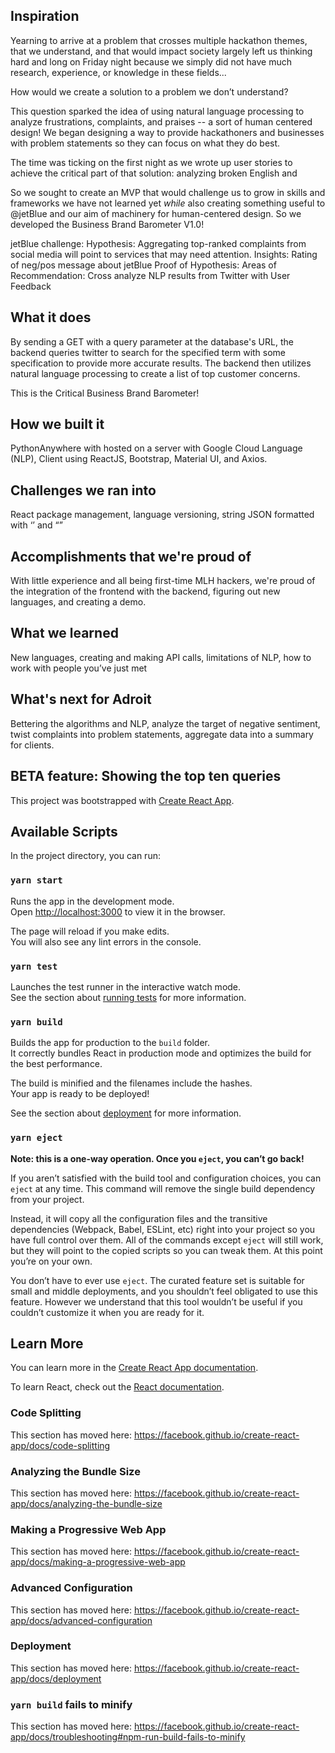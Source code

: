 ## Inspiration
Yearning to arrive at a problem that crosses multiple hackathon themes, that we understand, and that would impact society largely left us thinking hard and long on Friday night because we simply did not have much research, experience, or knowledge in these fields...

How would we create a solution to a problem we don’t understand?

This question sparked the idea of using natural language processing to analyze frustrations, complaints, and praises -- a sort of human centered design!
We began designing a way to provide hackathoners and businesses with problem statements so they can focus on what they do best.

The time was ticking on the first night as we wrote up user stories to achieve the critical part of that solution: analyzing broken English and

So we sought to create an MVP that would challenge us to grow in skills and frameworks we have not learned yet _while_ also creating something useful to @jetBlue and our aim of machinery for human-centered design. So we developed the Business Brand Barometer V1.0!

jetBlue challenge:
Hypothesis: Aggregating top-ranked complaints from social media will point to services that may need attention.
Insights: Rating of neg/pos message about jetBlue
Proof of Hypothesis:
Areas of Recommendation: Cross analyze NLP results from Twitter with User Feedback

## What it does
By sending a GET with a query parameter at the database's URL, the backend queries twitter to search for the specified term with some specification to provide more accurate results. The backend then utilizes natural language processing to create a list of top customer concerns.

This is the Critical Business Brand Barometer!

## How we built it
PythonAnywhere with hosted on a server with Google Cloud Language (NLP), Client using ReactJS, Bootstrap, Material UI, and Axios.

## Challenges we ran into
React package management, language versioning, string JSON formatted with ‘’ and “”

## Accomplishments that we're proud of
With little experience and all being first-time MLH hackers, we're proud of
the integration of the frontend with the backend, figuring out new languages, and creating a demo.

## What we learned
New languages, creating and making API calls, limitations of NLP, how to work with people you’ve just met

## What's next for Adroit
Bettering the algorithms and NLP, analyze the target of negative sentiment, twist complaints into problem statements, aggregate data into a summary for clients.

BETA feature: Showing the top ten queries
--------------------------------------------------------------------------------------------------------------------------------------
This project was bootstrapped with [Create React App](https://github.com/facebook/create-react-app).

## Available Scripts

In the project directory, you can run:

### `yarn start`

Runs the app in the development mode.<br />
Open [http://localhost:3000](http://localhost:3000) to view it in the browser.

The page will reload if you make edits.<br />
You will also see any lint errors in the console.

### `yarn test`

Launches the test runner in the interactive watch mode.<br />
See the section about [running tests](https://facebook.github.io/create-react-app/docs/running-tests) for more information.

### `yarn build`

Builds the app for production to the `build` folder.<br />
It correctly bundles React in production mode and optimizes the build for the best performance.

The build is minified and the filenames include the hashes.<br />
Your app is ready to be deployed!

See the section about [deployment](https://facebook.github.io/create-react-app/docs/deployment) for more information.

### `yarn eject`

**Note: this is a one-way operation. Once you `eject`, you can’t go back!**

If you aren’t satisfied with the build tool and configuration choices, you can `eject` at any time. This command will remove the single build dependency from your project.

Instead, it will copy all the configuration files and the transitive dependencies (Webpack, Babel, ESLint, etc) right into your project so you have full control over them. All of the commands except `eject` will still work, but they will point to the copied scripts so you can tweak them. At this point you’re on your own.

You don’t have to ever use `eject`. The curated feature set is suitable for small and middle deployments, and you shouldn’t feel obligated to use this feature. However we understand that this tool wouldn’t be useful if you couldn’t customize it when you are ready for it.

## Learn More

You can learn more in the [Create React App documentation](https://facebook.github.io/create-react-app/docs/getting-started).

To learn React, check out the [React documentation](https://reactjs.org/).

### Code Splitting

This section has moved here: https://facebook.github.io/create-react-app/docs/code-splitting

### Analyzing the Bundle Size

This section has moved here: https://facebook.github.io/create-react-app/docs/analyzing-the-bundle-size

### Making a Progressive Web App

This section has moved here: https://facebook.github.io/create-react-app/docs/making-a-progressive-web-app

### Advanced Configuration

This section has moved here: https://facebook.github.io/create-react-app/docs/advanced-configuration

### Deployment

This section has moved here: https://facebook.github.io/create-react-app/docs/deployment

### `yarn build` fails to minify

This section has moved here: https://facebook.github.io/create-react-app/docs/troubleshooting#npm-run-build-fails-to-minify
